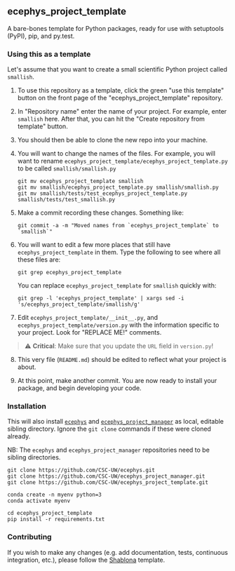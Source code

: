 ## ecephys_project_template
A bare-bones template for Python packages, ready for use with setuptools (PyPI), pip, and py.test.

### Using this as a template
Let's assume that you want to create a small scientific Python project called `smallish`.

1) To use this repository as a template, click the green "use this template" button on the front page of the "ecephys_project_template" repository.

2) In "Repository name" enter the name of your project. For example, enter `smallish` here. After that, you can hit the "Create repository from template" button.

3) You should then be able to clone the new repo into your machine.

4) You will want to change the names of the files. For example, you will want to rename `ecephys_project_template/ecephys_project_template.py` to be called `smallish/smallish.py`
    ```
    git mv ecephys_project_template smallish
    git mv smallish/ecephys_project_template.py smallish/smallish.py
    git mv smallish/tests/test_ecephys_project_template.py smallish/tests/test_smallish.py
    ```

5) Make a commit recording these changes. Something like:
    ```
    git commit -a -m "Moved names from `ecephys_project_template` to `smallish`"
    ```

6) You will want to edit a few more places that still have `ecephys_project_template` in them. Type the following to see where all these files are:
    ```
    git grep ecephys_project_template
    ```

    You can replace `ecephys_project_template` for `smallish` quickly with:
    ```
    git grep -l 'ecephys_project_template' | xargs sed -i 's/ecephys_project_template/smallish/g'
    ```

7) Edit `ecephys_project_template/__init__.py`, and `ecephys_project_template/version.py` with the information specific to your project. Look for "REPLACE ME!" comments.
> :warning: **Critical**: Make sure that you update the `URL` field in `version.py`!

8) This very file (`README.md`) should be edited to reflect what your project is about.

9) At this point, make another commit. You are now ready to install your package, and begin developing your code.


### Installation

This will also install [`ecephys`](https://github.com/CSC-UW/ecephys) and [`ecephys_project_manager`](https://github.com/CSC-UW/ecephys_project_manager) as local, editable sibling directory.
Ignore the `git clone` commands if these were cloned already.

NB: The `ecephys` and `ecephys_project_manager` repositories need to be sibling directories.

```
git clone https://github.com/CSC-UW/ecephys.git
git clone https://github.com/CSC-UW/ecephys_project_manager.git
git clone https://github.com/CSC-UW/ecephys_project_template.git

conda create -n myenv python=3
conda activate myenv

cd ecephys_project_template
pip install -r requirements.txt
```

### Contributing
If you wish to make any changes (e.g. add documentation, tests, continuous integration, etc.), please follow the [Shablona](https://github.com/uwescience/shablona) template.